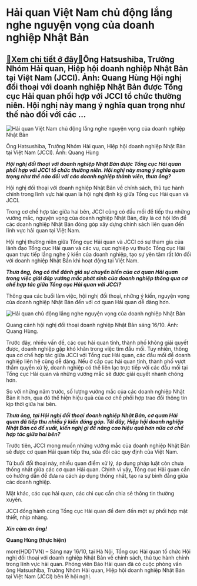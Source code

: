 Hải quan Việt Nam chủ động lắng nghe nguyện vọng của doanh nghiệp Nhật Bản
==========================================================================

[:gift:Xem chi tiết ở đây:gift:](https://hddtvn.com/hai-quan-viet-nam-chu-dong-lang-nghe-nguyen-vong-cua-doanh-nghiep-nhat-ban/)Ông Hatsushiba, Trưởng Nhóm Hải quan, Hiệp hội doanh nghiệp Nhật Bản tại Việt Nam (JCCI). Ảnh: Quang Hùng Hội nghị đối thoại với doanh nghiệp Nhật Bản được Tổng cục Hải quan phối hợp với JCCI tổ chức thường niên. Hội nghị này mang ý nghĩa quan trọng như thế nào đối với các …
-----------------------------------------------------------------------------------------------------------------------------------------------------------------------------------------------------------------------------------------------------------------------------------





![Hải quan Việt Nam chủ động lắng nghe nguyện vọng của doanh nghiệp Nhật Bản](https://haiquanonline.com.vn/stores/news_dataimages/hungdq/102020/16/14/in_article/2814_IMG_6999.jpg?rt=20201016142815 "Hải quan Việt Nam chủ động lắng nghe nguyện vọng của doanh nghiệp Nhật Bản")


Ông Hatsushiba, Trưởng Nhóm Hải quan, Hiệp hội doanh nghiệp Nhật Bản tại Việt Nam (JCCI). Ảnh: Quang Hùng



***Hội nghị đối thoại với doanh nghiệp Nhật Bản được Tổng cục Hải quan phối hợp với JCCI tổ chức thường niên. Hội nghị này mang ý nghĩa quan trọng như thế nào đối với các doanh nghiệp thành viên, thưa ông?***


Hội nghị đối thoại với doanh nghiệp Nhật Bản về chính sách, thủ tục hành chính trong lĩnh vực hải quan là hội nghị định kỳ giữa Tổng cục Hải quan và JCCI.


Trong cơ chế hợp tác giữa hai bên, JCCI cũng có đầu mối để tiếp thu những vướng mắc, nguyện vọng của doanh nghiệp Nhật Bản, đây là cơ hội lớn để các doanh nghiệp Nhật Bản đóng góp xây dựng chính sách liên quan đến lĩnh vực hải quan tại Việt Nam.


Hội nghị thường niên giữa Tổng cục Hải quan và JCCI có sự tham gia của lãnh đạo Tổng cục Hải quan và các vụ, cục nghiệp vụ thuộc Tổng cục Hải quan trực tiếp lắng nghe ý kiến của doanh nghiệp, tạo sự yên tâm rất lớn đối với doanh nghiệp Nhật Bản khi hoạt động tại Việt Nam.


***Thưa ông, ông có thể đánh giá sự chuyển biến của cơ quan Hải quan trong việc giải đáp vướng mắc phát sinh của doanh nghiệp thông qua cơ chế hợp tác giữa Tổng cục Hải quan với JCCI?***


Thông qua các buổi làm việc, hội nghị đối thoại, những ý kiến, nguyện vọng của doanh nghiệp Nhật Bản đến với cơ quan Hải quan dễ dàng hơn.





![Hải quan chủ động lắng nghe nguyện vọng của doanh nghiệp Nhật Bản](https://haiquanonline.com.vn/stores/news_dataimages/hungdq/102020/16/14/in_article/3206_IMG_6972.jpg?rt=20201016143208 "Hải quan chủ động lắng nghe nguyện vọng của doanh nghiệp Nhật Bản")


Quang cảnh hội nghị đối thoại doanh nghiệp Nhật Bản sáng 16/10. Ảnh: Quang Hùng.



Trước đây, nhiều vấn đề, các cục hải quan tỉnh, thành phố không giải quyết được, doanh nghiệp gặp khó khăn trong việc tìm đầu mối. Tuy nhiên, thông qua cơ chế hợp tác giữa JCCI với Tổng cục Hải quan, các đầu mối để doanh nghiệp liên hệ cũng dễ dàng. Nếu ở cấp cục hải quan tỉnh, thành phố vượt thẩm quyền xử lý, doanh nghiệp có thể liên lạc trực tiếp với các đầu mối tại Tổng cục Hải quan và những vướng mắc sẽ được giải quyết nhanh chóng hơn.


So với những năm trước, số lượng vướng mắc của các doanh nghiệp Nhật Bản ít hơn, qua đó thể hiện hiệu quả của cơ chế phối hợp trao đổi thông tin kịp thời giữa hai bên.


***Thưa ông, tại Hội nghị đối thoại doanh nghiệp Nhật Bản, cơ quan Hải quan đã tiếp thu nhiều ý kiến đóng góp. Tới đây, Hiệp hội doanh nghiệp Nhật Bản có đề xuất, kiến nghị gì để nâng cao hiệu quả hơn nữa cơ chế hợp tác giữa hai bên?***


Trước tiên, JCCI mong muốn những vướng mắc của doanh nghiệp Nhật Bản sẽ được cơ quan Hải quan tiếp thu, sửa đổi các quy định của Việt Nam.


Từ buổi đối thoại này, nhiều quan điểm xử lý, áp dụng pháp luật còn chưa thống nhất giữa các cơ quan Hải quan. Chính vì vậy, Tổng cục Hải quan cần có hướng dẫn để đưa ra cách áp dụng thống nhất, tạo ra sự bình đẳng giữa các doanh nghiệp.


Mặt khác, các cục hải quan, các chi cục cần chia sẻ thông tin thường xuyên.


JCCI đồng hành cùng Tổng cục Hải quan để đem đến một sự phối hợp mật thiết, nhịp nhàng.


***Xin cảm ơn ông!***




**Quang Hùng (thực hiện)**



more(HDDTVN) – Sáng nay 16/10, tại Hà Nội, Tổng cục Hải quan tổ chức Hội nghị đối thoại với doanh nghiệp Nhật Bản về chính sách, thủ tục hành chính trong lĩnh vực hải quan. Phóng viên Báo Hải quan đã có cuộc phỏng vấn ông Hatsushiba, Trưởng Nhóm Hải quan, Hiệp hội doanh nghiệp Nhật Bản tại Việt Nam (JCCI) bên lề hội nghị.


